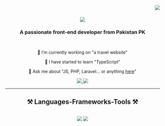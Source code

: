 <img align="right" src="https://visitor-badge.laobi.icu/badge?page_id=kiranShamsHere.kiranShamsHere" />

<h1 align="center">
    <img src="https://readme-typing-svg.herokuapp.com/?font=Poppins&size=35&center=true&vCenter=true&width=500&height=70&duration=4000&lines=Hey+There!+👋;+I'm+KIRAN+SHAMS!;" />
</h1>

<h3 align="center">A passionate front-end developer from Pakistan PK</h3>

<br/>

<div align="center"> 
 
 🔭 I’m currently working on "a travel website"
 
 🌱 I have started to learn "TypeScript"

💬 Ask me about "JS, PHP, Laravel... or anything [here](https://github.com/kiranShamsHere/kiranShamsHere/issues)"

 </div>
 
<div align="center"> 
  <a href="mailto:kiranshamsdhiloo@gmail.com">
    <img src="https://img.shields.io/badge/Gmail-333333?style=for-the-badge&logo=gmail&logoColor=red" />
  </a>
  <a href="https://linkedin.com/in/kiranshams" target="_blank">
    <img src="https://img.shields.io/badge/LinkedIn-0077B5?style=for-the-badge&logo=linkedin&logoColor=white" target="_blank" />
  </a>
<!--   <a href="https://salesp07.github.io" target="_blank">
     <img src="https://img.shields.io/badge/Portfolio-FF5722?style=for-the-badge&logo=todoist&logoColor=white" target="_blank" /> <!-- sqlite, safari, google-chrome are other good icon options --> 
<!--   </a>  -->
</div>

 <hr/>
 
<h2 align="center">⚒️ Languages-Frameworks-Tools ⚒️</h2>
<br/>
<div align="center">
    <img src="https://skillicons.dev/icons?i=bootstrap,html,css,vscode,github,git,c++" />
    <img src="https://skillicons.dev/icons?i=javascript,mysql,php,laravel" /><br>
</div>

</br>
